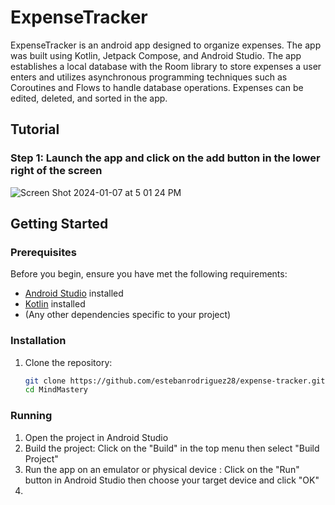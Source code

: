 # ExpenseTracker

ExpenseTracker is an android app designed to organize expenses. The app was built using Kotlin, Jetpack Compose, and Android Studio. The app establishes a local database with the Room library to store expenses a user enters and utilizes asynchronous programming techniques such as Coroutines and Flows to handle database operations. Expenses can be edited, deleted, and sorted in the app.

## Tutorial

### Step 1: Launch the app and click on the add button in the lower right of the screen

![Screen Shot 2024-01-07 at 5 01 24 PM](https://github.com/estebanrodriguez28/MindMastery/assets/114773169/b6bb029a-2cb1-4d7c-979d-202be844b476)





## Getting Started

### Prerequisites

Before you begin, ensure you have met the following requirements:

- [Android Studio](https://developer.android.com/studio) installed
- [Kotlin](https://kotlinlang.org/docs/getting-started.html) installed
- (Any other dependencies specific to your project)

### Installation

1. Clone the repository:

   ```bash
   git clone https://github.com/estebanrodriguez28/expense-tracker.git
   cd MindMastery

### Running

1. Open the project in Android Studio
2. Build the project: Click on the "Build" in the top menu then select "Build Project"
3. Run the app on an emulator or physical device : Click on the "Run" button in Android Studio then choose your target device and click "OK"
4. 
